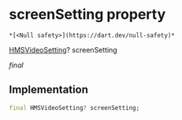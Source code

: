 


# screenSetting property




    *[<Null safety>](https://dart.dev/null-safety)*


[HMSVideoSetting](../../model_hms_video_setting/HMSVideoSetting-class.md)? screenSetting
  
_final_






## Implementation

```dart
final HMSVideoSetting? screenSetting;


```







